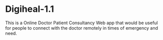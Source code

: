 # Digiheal-1.1
This is a Online Doctor Patient Consultancy Web app that would be useful for people to connect with the doctor remotely in times of emergency and need.

